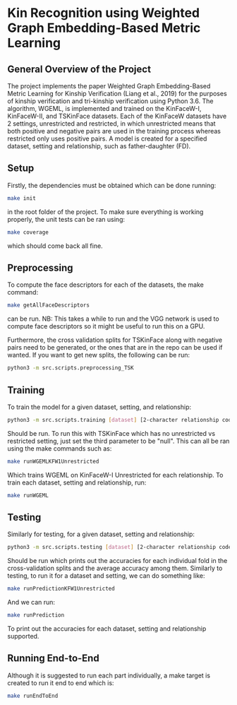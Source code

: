 # Kin Recognition using Weighted Graph Embedding-Based Metric Learning


## General Overview of the Project

The project implements the paper Weighted Graph Embedding-Based Metric Learning for Kinship Verification (Liang et al., 2019) for the purposes of kinship verification and tri-kinship verification using Python 3.6. The algorithm, WGEML, is implemented and trained on the KinFaceW-I, KinFaceW-II, and TSKinFace datasets. Each of the KinFaceW datasets have 2 settings, unrestricted and restricted, in which unrestricted means that both positive and negative pairs are used in the training process whereas restricted only uses positive pairs. A model is created for a specified dataset, setting and relationship, such as father-daughter (FD). 

## Setup

Firstly, the dependencies must be obtained which can be done running:

```bash
make init
```

in the root folder of the project. To make sure everything is working properly, the unit tests can be ran using:

```bash
make coverage
```

which should come back all fine. 

## Preprocessing

To compute the face descriptors for each of the datasets, the make command:

```bash
make getAllFaceDescriptors
```

can be run. NB: This takes a while to run and the VGG network is used to compute face descriptors so it might be useful to run this on a GPU. 

Furthermore, the cross validation splits for TSKinFace along with negative pairs need to be generated, or the ones that are in the repo can be used if wanted. If you want to get new splits, the following can be run:

```bash
python3 -m src.scripts.preprocessing_TSK
```

## Training

To train the model for a given dataset, setting, and relationship:

```bash
python3 -m src.scripts.training [dataset] [2-character relationship code] [restricted/unrestricted]
```

Should be run. To run this with TSKinFace which has no unrestricted vs restricted setting, just set the third parameter to be "null". This can all be ran using the make commands such as:

```bash
make runWGEMLKFW1Unrestricted
```

Which trains WGEML on KinFaceW-I Unrestricted for each relationship. To train each dataset, setting and relationship, run:

```bash
make runWGEML
```

## Testing

Similarly for testing, for a given dataset, setting and relationship:

```bash
python3 -m src.scripts.testing [dataset] [2-character relationship code] [restricted/unrestricted]
```

Should be run which prints out the accuracies for each individual fold in the cross-validation splits and the average accuracy among them. Similarly to testing, to run it for a dataset and setting, we can do something like:

```bash
make runPredictionKFW1Unrestricted
```

And we can run:

```bash
make runPrediction
```

To print out the accuracies for each dataset, setting and relationship supported. 

## Running End-to-End

Although it is suggested to run each part individually, a make target is created to run it end to end which is:

```bash
make runEndToEnd
```

